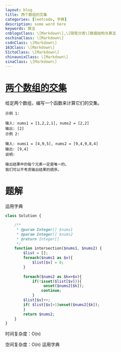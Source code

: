 ```yaml
---
layout: blog
title: 两个数组的交集
categories: [leetcode, 字典]
description: some word here
keywords: 算法
cnblogsClass: \[Markdown\],\[随笔分类\]数据结构与算法
oschinaClass: \[Markdown\]
csdnClass: \[Markdown\]
163Class: \[Markdown\]
51ctoClass: \[Markdown\]
chinaunixClass: \[Markdown\]
sinaClass: \[Markdown\]
---
```


# [两个数组的交集](https://leetcode-cn.com/problems/intersection-of-two-arrays/)

给定两个数组，编写一个函数来计算它们的交集。

```
示例 1:

输入: nums1 = [1,2,2,1], nums2 = [2,2]
输出: [2]
示例 2:

输入: nums1 = [4,9,5], nums2 = [9,4,9,8,4]
输出: [9,4]
说明:

输出结果中的每个元素一定是唯一的。
我们可以不考虑输出结果的顺序。
```

# 题解
运用字典

```php
class Solution {

    /**
     * @param Integer[] $nums1
     * @param Integer[] $nums2
     * @return Integer[]
     */
    function intersection($nums1, $nums2) {
        $list = [];
        foreach($nums1 as $v){
            $list[$v] = 0;
        }
        
        foreach($nums2 as $k=>$v){
            if(!isset($list[$v])){
                 unset($nums2[$k]);
                continue;
            }
        $list[$v]++;
        if( $list[$v]>1)unset($nums2[$k]);
        }
        return $nums2;
    }
}
```


时间复杂度：O(n)

空间复杂度：O(n) 运用字典


